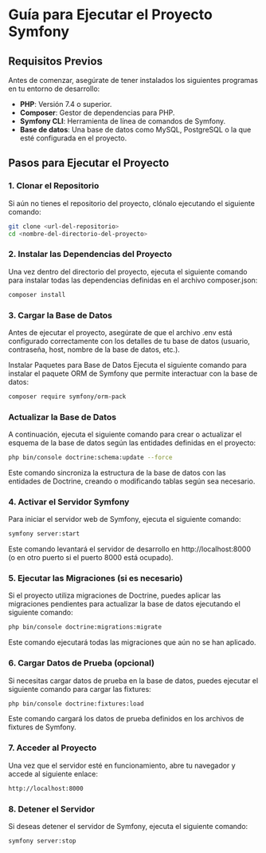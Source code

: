 # Guía para Ejecutar el Proyecto Symfony

## Requisitos Previos

Antes de comenzar, asegúrate de tener instalados los siguientes programas en tu entorno de desarrollo:

- **PHP**: Versión 7.4 o superior.
- **Composer**: Gestor de dependencias para PHP.
- **Symfony CLI**: Herramienta de línea de comandos de Symfony.
- **Base de datos**: Una base de datos como MySQL, PostgreSQL o la que esté configurada en el proyecto.

## Pasos para Ejecutar el Proyecto

### 1. Clonar el Repositorio

Si aún no tienes el repositorio del proyecto, clónalo ejecutando el siguiente comando:

```bash
git clone <url-del-repositorio>
cd <nombre-del-directorio-del-proyecto>
```

### 2. Instalar las Dependencias del Proyecto

Una vez dentro del directorio del proyecto, ejecuta el siguiente comando para instalar todas las dependencias definidas en el archivo composer.json:

```bash
composer install
```

### 3. Cargar la Base de Datos

Antes de ejecutar el proyecto, asegúrate de que el archivo .env está configurado correctamente con los detalles de tu base de datos (usuario, contraseña, host, nombre de la base de datos, etc.).

Instalar Paquetes para Base de Datos
Ejecuta el siguiente comando para instalar el paquete ORM de Symfony que permite interactuar con la base de datos:

```bash
composer require symfony/orm-pack
```

### Actualizar la Base de Datos

A continuación, ejecuta el siguiente comando para crear o actualizar el esquema de la base de datos según las entidades definidas en el proyecto:

```bash
php bin/console doctrine:schema:update --force

```

Este comando sincroniza la estructura de la base de datos con las entidades de Doctrine, creando o modificando tablas según sea necesario.

### 4. Activar el Servidor Symfony

Para iniciar el servidor web de Symfony, ejecuta el siguiente comando:

```bash
symfony server:start
```

Este comando levantará el servidor de desarrollo en http://localhost:8000 (o en otro puerto si el puerto 8000 está ocupado).

### 5. Ejecutar las Migraciones (si es necesario)

Si el proyecto utiliza migraciones de Doctrine, puedes aplicar las migraciones pendientes para actualizar la base de datos ejecutando el siguiente comando:

```bash
php bin/console doctrine:migrations:migrate
```

Este comando ejecutará todas las migraciones que aún no se han aplicado.

### 6. Cargar Datos de Prueba (opcional)

Si necesitas cargar datos de prueba en la base de datos, puedes ejecutar el siguiente comando para cargar las fixtures:

```bash
php bin/console doctrine:fixtures:load
```

Este comando cargará los datos de prueba definidos en los archivos de fixtures de Symfony.

### 7. Acceder al Proyecto

Una vez que el servidor esté en funcionamiento, abre tu navegador y accede al siguiente enlace:

```bash
http://localhost:8000
```

### 8. Detener el Servidor

Si deseas detener el servidor de Symfony, ejecuta el siguiente comando:

```bash
symfony server:stop
```
